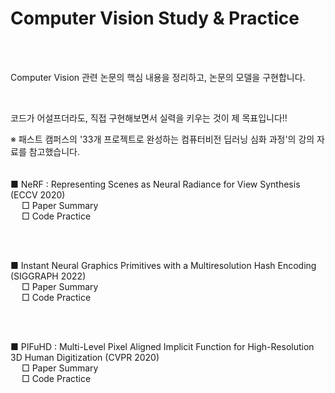 # Computer Vision Study & Practice
</br>
</br>

  Computer Vision 관련 논문의 핵심 내용을 정리하고, 논문의 모델을 구현합니다.

</br>

 코드가 어설프더라도, 직접 구현해보면서 실력을 키우는 것이 제 목표입니다!!
</br>

 ※ 패스트 캠퍼스의 '33개 프로젝트로 완성하는 컴퓨터비전 딥러닝 심화 과정'의 강의 자료를 참고했습니다.
 </br>
 </br>
 </br>
  ■ NeRF : Representing Scenes as Neural Radiance for View Synthesis (ECCV 2020)
  </br>
  &emsp;  □ Paper Summary
  </br>
  &emsp; □ Code Practice

</br>
</br>

■ Instant Neural Graphics Primitives with a Multiresolution Hash Encoding (SIGGRAPH 2022) 
</br>
&emsp; □ Paper Summary
</br>
&emsp; □ Code Practice

</br>
</br>

■ PIFuHD : Multi-Level Pixel Aligned Implicit Function for High-Resolution 3D Human Digitization (CVPR 2020)
</br>
&emsp; □ Paper Summary
</br>
&emsp; □ Code Practice

